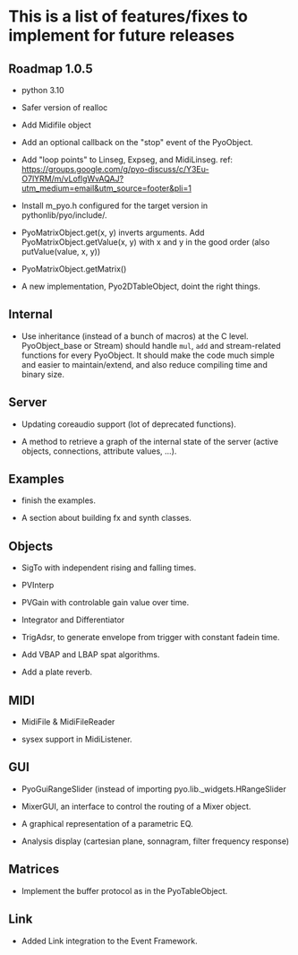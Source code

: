 This is a list of features/fixes to implement for future releases
=================================================================

Roadmap 1.0.5
-------------

- python 3.10

- Safer version of realloc

- Add Midifile object

- Add an optional callback on the "stop" event of the PyoObject. 

- Add "loop points" to Linseg, Expseg, and MidiLinseg.
  ref: https://groups.google.com/g/pyo-discuss/c/Y3Eu-O7lYRM/m/vLoflgWvAQAJ?utm_medium=email&utm_source=footer&pli=1

- Install m_pyo.h configured for the target version in pythonlib/pyo/include/.

- PyoMatrixObject.get(x, y) inverts arguments. Add PyoMatrixObject.getValue(x, y) with x and y in the good order (also putValue(value, x, y))
- PyoMatrixObject.getMatrix()
- A new implementation, Pyo2DTableObject, doint the right things.

Internal
--------

- Use inheritance (instead of a bunch of macros) at the C level. 
  PyoObject_base or Stream) should handle `mul`, `add` and 
  stream-related functions for every PyoObject. It should make the 
  code much simple and easier to maintain/extend, and also reduce 
  compiling time and binary size.

Server
------

- Updating coreaudio support (lot of deprecated functions).

- A method to retrieve a graph of the internal state of the server 
  (active objects, connections, attribute values, ...).

Examples
--------

- finish the examples.

- A section about building fx and synth classes.

Objects
-------

- SigTo with independent rising and falling times.

- PVInterp

- PVGain with controlable gain value over time.

- Integrator and Differentiator

- TrigAdsr, to generate envelope from trigger with constant fadein time.

- Add VBAP and LBAP spat algorithms.

- Add a plate reverb.

MIDI
----

- MidiFile & MidiFileReader

- sysex support in MidiListener.

GUI
---

- PyoGuiRangeSlider (instead of importing pyo.lib._widgets.HRangeSlider

- MixerGUI, an interface to control the routing of a Mixer object.

- A graphical representation of a parametric EQ.

- Analysis display (cartesian plane, sonnagram, filter frequency response)


Matrices
--------

- Implement the buffer protocol as in the PyoTableObject.

Link
----

- Added Link integration to the Event Framework.
